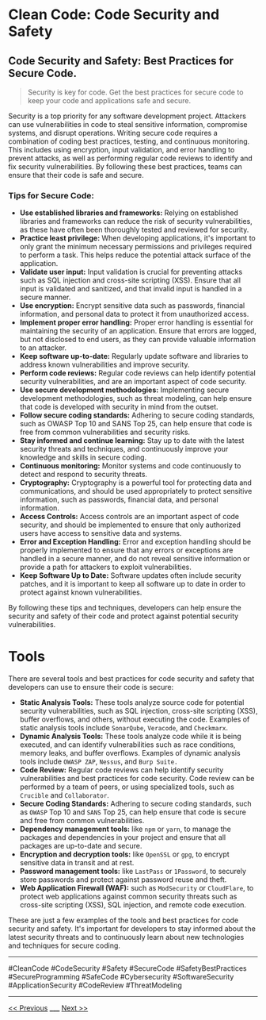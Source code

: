 # Clean Code: Code Security and Safety



## Code Security and Safety: Best Practices for Secure Code.

> Security is key for code. Get the best practices for secure code to keep your code and applications safe and secure.

Security is a top priority for any software development project. Attackers can use vulnerabilities in code to steal sensitive information, compromise systems, and disrupt operations. Writing secure code requires a combination of coding best practices, testing, and continuous monitoring. This includes using encryption, input validation, and error handling to prevent attacks, as well as performing regular code reviews to identify and fix security vulnerabilities. By following these best practices, teams can ensure that their code is safe and secure.

### Tips for Secure Code:

- **Use established libraries and frameworks:** Relying on established libraries and frameworks can reduce the risk of security vulnerabilities, as these have often been thoroughly tested and reviewed for security.
- **Practice least privilege:** When developing applications, it's important to only grant the minimum necessary permissions and privileges required to perform a task. This helps reduce the potential attack surface of the application.
- **Validate user input:** Input validation is crucial for preventing attacks such as SQL injection and cross-site scripting (XSS). Ensure that all input is validated and sanitized, and that invalid input is handled in a secure manner.
- **Use encryption:** Encrypt sensitive data such as passwords, financial information, and personal data to protect it from unauthorized access.
- **Implement proper error handling:** Proper error handling is essential for maintaining the security of an application. Ensure that errors are logged, but not disclosed to end users, as they can provide valuable information to an attacker.
- **Keep software up-to-date:** Regularly update software and libraries to address known vulnerabilities and improve security.
- **Perform code reviews:** Regular code reviews can help identify potential security vulnerabilities, and are an important aspect of code security.
- **Use secure development methodologies:** Implementing secure development methodologies, such as threat modeling, can help ensure that code is developed with security in mind from the outset.
- **Follow secure coding standards:** Adhering to secure coding standards, such as OWASP Top 10 and SANS Top 25, can help ensure that code is free from common vulnerabilities and security risks.
- **Stay informed and continue learning:** Stay up to date with the latest security threats and techniques, and continuously improve your knowledge and skills in secure coding.
- **Continuous monitoring:** Monitor systems and code continuously to detect and respond to security threats.
- **Cryptography:** Cryptography is a powerful tool for protecting data and communications, and should be used appropriately to protect sensitive information, such as passwords, financial data, and personal information.
- **Access Controls:** Access controls are an important aspect of code security, and should be implemented to ensure that only authorized users have access to sensitive data and systems.
- **Error and Exception Handling:** Error and exception handling should be properly implemented to ensure that any errors or exceptions are handled in a secure manner, and do not reveal sensitive information or provide a path for attackers to exploit vulnerabilities.
- **Keep Software Up to Date:** Software updates often include security patches, and it is important to keep all software up to date in order to protect against known vulnerabilities.


By following these tips and techniques, developers can help ensure the security and safety of their code and protect against potential security vulnerabilities.


# Tools

There are several tools and best practices for code security and safety that developers can use to ensure their code is secure:

- **Static Analysis Tools:** These tools analyze source code for potential security vulnerabilities, such as SQL injection, cross-site scripting (XSS), buffer overflows, and others, without executing the code. Examples of static analysis tools include `SonarQube`, `Veracode`, and `Checkmarx`.
- **Dynamic Analysis Tools:** These tools analyze code while it is being executed, and can identify vulnerabilities such as race conditions, memory leaks, and buffer overflows. Examples of dynamic analysis tools include `OWASP ZAP`, `Nessus`, and `Burp Suite.`
- **Code Review:** Regular code reviews can help identify security vulnerabilities and best practices for code security. Code review can be performed by a team of peers, or using specialized tools, such as `Crucible` and `Collaborator`.
- **Secure Coding Standards:** Adhering to secure coding standards, such as `OWASP` Top 10 and `SANS` Top 25, can help ensure that code is secure and free from common vulnerabilities.
- **Dependency management tools:** like `npm` or `yarn`, to manage the packages and dependencies in your project and ensure that all packages are up-to-date and secure.
- **Encryption and decryption tools:** like `OpenSSL` or `gpg`, to encrypt sensitive data in transit and at rest.
- **Password management tools:** like `LastPass` or `1Password`, to securely store passwords and protect against password reuse and theft.
- **Web Application Firewall (WAF):** such as `ModSecurity` or `CloudFlare`, to protect web applications against common security threats such as cross-site scripting (XSS), SQL injection, and remote code execution.

These are just a few examples of the tools and best practices for code security and safety. It's important for developers to stay informed about the latest security threats and to continuously learn about new technologies and techniques for secure coding.


---

#CleanCode #CodeSecurity #Safety #SecureCode #SafetyBestPractices #SecureProgramming #SafeCode #Cybersecurity #SoftwareSecurity #ApplicationSecurity #CodeReview #ThreatModeling

---

[<< Previous](../day-20-code-efficiency/README.md) **\_\_\_** 
[Next >>](../day-22-reusing-and-modularizing-code/README.md)
